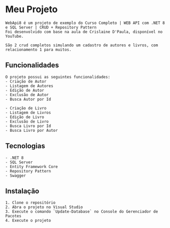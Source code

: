 ﻿# Meu Projeto
	WebApi8 é um projeto de exemplo do Curso Completo | WEB API com .NET 8 e SQL Server | CRUD + Repository Pattern
	Foi desenvolvido com base na aula de Crislaine D'Paula, disponível no YouTube.

	São 2 crud completos simulando um cadastro de autores e livros, com relacionamento 1 para muitos.

## Funcionalidades
	
	O projeto possui as seguintes funcionalidades:
	- Criação de Autor
	- Listagem de Autores
	- Edição de Autor
	- Exclusão de Autor
	- Busca Autor por Id

	- Criação de Livro
	- Listagem de Livros
	- Edição de Livro
	- Exclusão de Livro
	- Busca Livro por Id
	- Busca Livro por Autor

## Tecnologias
	
	- .NET 8
	- SQL Server
	- Entity Framework Core
	- Repository Pattern
	- Swagger

## Instalação

	1. Clone o repositório
	2. Abra o projeto no Visual Studio
	3. Execute o comando `Update-Database` no Console do Gerenciador de Pacotes
	4. Execute o projeto




